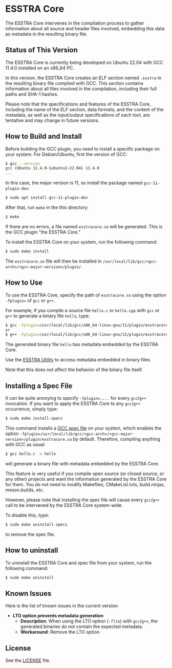 # ESSTRA Core

The ESSTRA Core intervenes in the compilation process to gather information
about all source and header files involved, embedding this data as metadata in
the resulting binary file.

## Status of This Version

The ESSTRA Core is currently being developed on Ubuntu 22.04 with GCC 11.4.0
installed on an x86\_64 PC.

In this version, the ESSTRA Core creates an ELF section named `.esstra` in
the resulting binary file compiled with GCC. This section contains information
about all files involved in the compilation, including their full paths and
SHA-1 hashes.

Please note that the specifications and features of the ESSTRA Core, including
the name of the ELF section, data formats, and the content of the metadata, as
well as the input/output specifications of each tool, are tentative and may
change in future versions.

## How to Build and Install

Before building the GCC plugin, you need to install a specific package on your
system.  For Debian/Ubuntu, first the version of GCC:

```sh
$ gcc --version
gcc (Ubuntu 11.4.0-1ubuntu1~22.04) 11.4.0
...
```

In this case, the major version is 11, so install the package named
`gcc-11-plugin-dev`:

```sh
$ sudo apt install gcc-11-plugin-dev
```

After that, run `make` in the this directory:

```sh
$ make
```

If there are no errors, a file named `esstracore.so` will be generated.
This is the GCC plugin "the ESSTRA Core."

To install the ESSTRA Core on your system, run the following command:

```sh
$ sudo make install
```

The `esstracore.so` file will then be installed in
`/usr/local/lib/gcc/<gcc-arch>/<gcc-major-version>/plugin/`.

## How to Use

To use the ESSTRA Core, specify the path of `esstracore.so` using the option
`-fplugin=` of `gcc` or `g++`.

For example, if you compile a source file `hello.c` or `hello.cpp`
with `gcc` or `g++` to generate a binary file `hello`, type:

```sh
$ gcc -fplugin=/usr/local/lib/gcc/x86_64-linux-gnu/11/plugin/esstracore.so hello.c -o hello
or
$ g++ -fplugin=/usr/local/lib/gcc/x86_64-linux-gnu/11/plugin/esstracore.so hello.cpp -o hello
```

The generated binary file `hello` has metadata embedded by the ESSTRA Core.

Use the [ESSTRA Utility](/util/README.md) to access metadata embedded in binary
files.

Note that this does not affect the behavior of the binary file itself.

## Installing a Spec File

It can be quite annoying to specify `-fplugin=....` for every `gcc`/`g++`
invocation. If you want to apply the ESSTRA Core to any `gcc`/`g++` occurrence,
simply type:

```sh
$ sudo make install-specs
```

This command installs a
[GCC spec file](https://gcc.gnu.org/onlinedocs/gcc/Spec-Files.html)
on your system, which enables the option
`-fplugin=/usr/local/lib/gcc/<gcc-arch>/<gcc-major-version>/plugin/esstracore.so`
by default. Therefore, compiling anything with GCC as usual:

```sh
$ gcc hello.c -o hello
```

will generate a binary file with metadata embedded by the ESSTRA Core.

This feature is very useful if you compile open source (or closed source, or
any other) projects and want the information generated by the ESSTRA Core for
them.  You do not need to modify Makefiles, CMakeList.txts, build.ninjas,
meson.builds, etc.

However, please note that installing the spec file will cause every
`gcc`/`g++` call to be intervened by the ESSTRA Core system-wide.

To disable this, type:

```sh
$ sudo make uninstall-specs
```

to remove the spec file.

## How to uninstall

To uninstall the ESSTRA Core and spec file from your system, run the
following command:

```sh
$ sudo make uninstall
```

## Known Issues

Here is the list of known issues in the current version:

* **LTO option prevents metadata generation**
  - **Description**: When using the LTO option (`-flto`) with `gcc`/`g++`,
    the generated binaries do not contain the expected metadata.
  - **Workaround**: Remove the LTO option.

## License

See the [LICENSE](../LICENSE) file.
